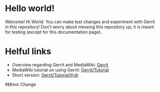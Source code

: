 # Hello world!
Welcome!
Hi World.
You can make test changes and experiment with Gerrit in this repository!
Don't worry about messing this repository up; it is meant for testing (except for this documentation page).


# Helful links
- Overview regarding Gerrit and MediaWiki: [Gerrit](https://www.mediawiki.org/wiki/Gerrit)
- MediaWiki tutorial on using Gerrit: [Gerrit/Tutorial](https://www.mediawiki.org/wiki/Gerrit/Tutorial)
- Short version: [Gerrit/Tutorial/tl;dr](https://www.mediawiki.org/wiki/Gerrit/Tutorial/tl;dr)

#Minor Change
